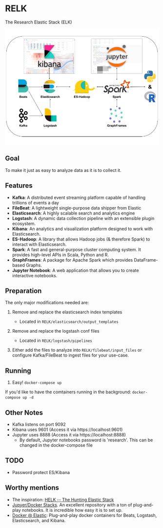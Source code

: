 # RELK
The Research Elastic Stack (ELK) 

![RELK Overview](resources/images/RELK_Overview.png)

## Goal
To make it just as easy to analyze data as it is to collect it. 

## Features
* **Kafka**: A distributed event streaming platform capable of handling trillions of events a day
* **FileBeat**: A lightweight single-purpose data shipper from Elastic
* **Elasticsearch**: A highly scalable search and analytics engine
* **Logstash**: A dynamic data collection pipeline with an extensible plugin ecosystem.
* **Kibana**: An analytics and visualization platform designed to work with Elasticsearch.
* **ES-Hadoop**: A library that allows Hadoop jobs (& therefore Spark) to interact with Elasticsearch.
* **Spark**: A fast and general-purpose cluster computing system. It provides high-level APIs in Scala, Python and R.
* **GraphFrames**: A package for Apache Spark which provides DataFrame-based Graphs.
* **Jupyter Notebook**: A web application that allows you to create interactive notebooks. 

## Preparation
The only major modifications needed are:
1. Remove and replace the elasticsearch index templates
    * Located in `RELK/elasticsearch/output_templates`

2. Remove and replace the logstash conf files
    * Located in `RELK/logstash/pipelines`

3. Either add the files to analyze into `RELK/filebeat/input_files` or configure Kafka/FileBeat to ingest files for your use-case.


## Running
1. Easy! `docker-compose up`

If you'd like to have the comtainers running in the background:
`docker-compose up -d`


## Other Notes
* Kafka listens on port 9092
* Kibana uses 9601 (Access it via https://localhost:9601)
* Jupyter uses 8888 (Access it via https://localhost:8888)
  *  By default, Jupyter notebooks password is 'research'. This can be changed in the docker-compose file

## TODO
* Password protect ES/Kibana

## Worthy mentions
* The inspiration: [HELK -- The Hunting Elastic Stack](https://github.com/Cyb3rWard0g/HELK)
* [Jupyer/Docker Stacks](https://github.com/jupyter/docker-stacks). An excellent repository with a ton of plug-and-play notebooks. It is incredible how easy it is to set up.
* [Docker @ Elastic](https://www.docker.elastic.co/): Plug-and-play docker containers for Beats, Logstash, Elasticsearch, and Kibana.